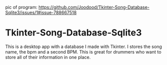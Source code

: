 pic of program: https://github.com/Joodood/Tkinter-Song-Database-Sqlite3/issues/1#issue-788667518


# Tkinter-Song-Database-Sqlite3
This is a desktop app with a database I made with Tkinter. I stores the song name, the bpm and a second BPM.
This is great for drummers who want to store all of their information in one place.
